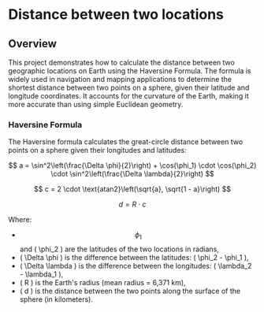 # Distance between two locations

## Overview

This project demonstrates how to calculate the distance between two geographic locations on Earth using the Haversine Formula. The formula is widely used in navigation and mapping applications to determine the shortest distance between two points on a sphere, given their latitude and longitude coordinates. It accounts for the curvature of the Earth, making it more accurate than using simple Euclidean geometry.


### Haversine Formula

The Haversine formula calculates the great-circle distance between two points on a sphere given their longitudes and latitudes:

$$
a = \sin^2\left(\frac{\Delta \phi}{2}\right) + \cos(\phi_1) \cdot \cos(\phi_2) \cdot \sin^2\left(\frac{\Delta \lambda}{2}\right)
$$

$$
c = 2 \cdot \text{atan2}\left(\sqrt{a}, \sqrt{1 - a}\right)
$$

$$
d = R \cdot c
$$

Where:
- $$
  \phi_1 
  $$
  and \( \phi_2 \) are the latitudes of the two locations in radians,
- \( \Delta \phi \) is the difference between the latitudes: \( \phi_2 - \phi_1 \),
- \( \Delta \lambda \) is the difference between the longitudes: \( \lambda_2 - \lambda_1 \),
- \( R \) is the Earth's radius (mean radius = 6,371 km),
- \( d \) is the distance between the two points along the surface of the sphere (in kilometers).
